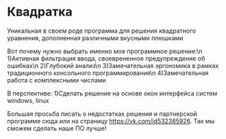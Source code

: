 # Квадратка
Уникальная в своем роде программа для решения квадратного уравнения, дополненная различными вкусными плюшками

Вот почему нужно выбрать именно мое программное решение:\n
1)Активная фильтрация ввода, своеврененное предупреждение об ошибках\n
2)Глубокий анализ\n
3)Замечательная эргономика в рамках традиционного консольного программирования\n
4)Замечательная работа с комплексными числами

В перспективе:
1)Сделать решение на основе окон интерфейса систем windows, linux

Большая просьба писать о недостатках решения и партнерской программе сюда или на страницу https://vk.com/id532385926. Так мы сможем сделать наше ПО лучше!
